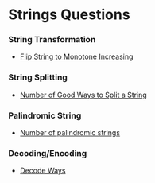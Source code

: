 # Strings Questions



### String Transformation

* [Flip String to Monotone Increasing](flip-string-to-monotone-increasing.md)

### String Splitting

* [Number of Good Ways to Split a String](number-of-good-ways-to-split-a-string.md)

### Palindromic String

* [Number of palindromic strings](number-of-palindromic-strings.md)

### Decoding/Encoding

* [Decode Ways](decode-ways.md)

